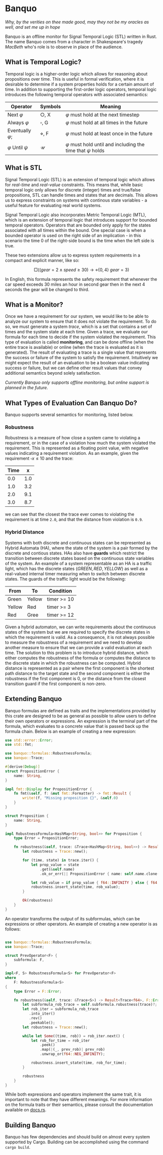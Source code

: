 # Banquo

_Why, by the verities on thee made good, may they not be my oracles as well,_
_and set me up in hope_

Banquo is an offline monitor for Signal Temporal Logic (STL) written in Rust.
The name Banquo comes from a character in Shakespeare's tragedy _MacBeth_ who's
role is to observe in place of the audience.

## What is Temporal Logic?

Temporal logic is a higher-order logic which allows for reasoning about
propositions over time. This is useful in formal verification, where it is
desirable to determine if a system properties holds for a certain amount of
time. In addition to supporting the first-order logic operators, temporal logic
introduces the following temporal operators with associated semantics:

| Operator               | Symbols        | Meaning                                                            |
| ---------------------- | -------------- | ------------------------------------------------------------------ |
| Next $\varphi$         | $\bigcirc$, X  | $\varphi$ must hold at the next timestep                           | 
| Always $\varphi$       | $\square$, G   | $\varphi$ must hold at all times in the future                     |
| Eventually $\varphi$;  | $\diamond$, F  | $\varphi$ must hold at least once in the future                    |
| $\varphi$ Until $\psi$ | $\mathcal{U}$  | $\varphi$ must hold until and including the time that $\psi$ holds |

## What is STL

Signal Temporal Logic (STL) is an extension of temporal logic which allows for
_real-time_ and _real-value_ constraints. This means that, while basic temporal
logic only allows for discrete (integer) times and true/false propositions, STL
can handle times and states that are decimals. This allows us to express
constraints on systems with continous state variables - a useful feature for
evaluating real world systems.

Signal Temporal Logic also incorporates Metric Temporal Logic (MTL), which is an
extension of temporal logic that introduces support for bounded temporal
operators. Operators that are bounded only apply for the states associated with
all times within the bound. One special case is when a bounded operator is used
on the right side of an implication - in this scenario the time 0 of the
right-side bound is the time when the left side is true.

These two extensions allow us to express system requirements in a compact and
explicit manner, like so: 

$$
\Box ((gear=2 \wedge speed \geq 30) \rightarrow \diamond\{0,4\}\ gear=3)
$$

In English, this formula represents the safety requirement that whenever the car
speed exceeds 30 miles an hour in second gear then in the next 4 seconds the
gear will be changed to third.

## What is a Monitor?

Once we have a requirement for our system, we would like to be able to analyze
our system to ensure that it does not violate the requirement. To do so, we must
generate a system _trace_, which is a set that contains a set of times and the
system state at each time. Given a trace, we evaluate our formula for each time
to decide if the system violated the requirement. This type of evaluation is
called __monitoring__, and can be done offline (when the entire trace is
available) or online (when the trace is evaluated as it is generated). The
result of evaluating a trace is a single value that represents the success or
failure of the system to satisfy the requirement. Intuitively we might expect
the result of an evaluation to be a boolean value indicating success or failure,
but we can define other result values that convey additional semantics beyond
solely satisfaction.

_Currently Banquo only supports offline monitoring, but online support is
planned in the future._

## What Types of Evaluation Can Banquo Do?

Banquo supports several semantics for monitoring, listed below. 

### Robustness

Robustness is a measure of how close a system came to violating a requirement,
or in the case of a violation how much the system violated the requirement. This
is represented as a floating point value, with negative values indicating a
requirement violation. As an example, given the requirement $\square x \leq 10$
and the trace:

| Time | x   |
| ---- | --- |
| 0.0  | 1.0 |
| 1.0  | 3.2 |
| 2.0  | 9.1 |
| 3.0  | 8.7 |

we can see that the closest the trace ever comes to violating the requirement is
at time `2.0`, and that the distance from violation is `0.9`.

### Hybrid Distance

Systems with both discrete and continuous states can be represented as Hybrid
Automata (HA), where the state of the system is a pair formed by the discrete
and contious states. HAs also have __guards__ which restrict the transition
between discrete states based on the continuous state variables of the system.
An example of a system representable as an HA is a traffic light, which has the
discrete states $\{GREEN, RED, YELLOW\}$ as well as a real-valued
internal timer measuring when to switch between discrete states. The guards of
the traffic light would be the following:

| From   | To     | Condition   |
| ------ | ------ | ----------- |
| Green  | Yellow | timer >= 10 |
| Yellow | Red    | timer >= 3  |
| Red    | Gree   | timer >= 12 |

Given a hybrid automaton, we can write requirements about the continuous states
of the system but we are required to specify the discrete states in which the
requirement is valid. As a consequence, it is not always possible to measure the
robustness of a requirement and we need to develop another measure to ensure
that we can provide a valid evaluation at each time. The solution to this
problem is to introduce hybrid distance, which either computes the robustness of
the formula or computes the distance to the discrete state in which the
robustness can be computed. Hybrid distance is represented as a pair where the
first component is the shortest path distance to the target state and the second
component is either the robustness if the first component is 0, or the distance
from the closest transition guard if the first component is non-zero.

## Extending Banquo

Banquo formulas are defined as traits and the implementations provided by this
crate are designed to be as general as possible to allow users to define their
own operators or expressions. An expression is the terminal part of the
formula, which evaluates to a concrete value that is passed back up the formula
chain. Below is an example of creating a new expression:

```rust
use std::error::Error;
use std::fmt;

use banquo::formulas::RobustnessFormula;
use banquo::Trace;

#[derive(Debug)]
struct PropositionError {
    name: String,
}

impl fmt::Display for PropositionError {
    fn fmt(&self, f: &mut fmt::Formatter) -> fmt::Result {
        write!(f, "Missing proposition {}", &self.0)
    }
}

struct Proposition {
    name: String,
}

impl RobustnessFormula<HashMap<String, bool>> for Proposition {
    type Error = PropositionError;

    fn robustness(&self, trace: &Trace<HashMap<String, bool>>) -> Result<Trace<f64>, Self::Error> {
        let robustness = Trace::new();

        for (time, state) in trace.iter() {
            let prop_value = state
                .get(&self.name)
                .ok_or_err(|| PropositionError { name: self.name.clone() })?;

            let rob_value = if prop_value { f64::INFINITY } else { f64::NEG_INFINITY };
            robustness.insert_state(time, rob_value);
        }

        Ok(robustness)
    }
}
```


An operator transforms the output of its subformulas, which can be expressions
or other operators. An example of creating a new operator is as follows:

```rust

use banquo::formulas::RobustnessFormula;
use banquo::Trace;

struct PrevOperator<F> {
    subformula: F,
}

impl<F, S> RobustnessFormula<S> for PrevOperator<F>
where
    F: RobustnessFormula<S>
{
    type Error = F::Error;

    fn robustness(&self, trace: &Trace<S>) -> Result<Trace<f64>, F::Error> {
        let subformula_rob_trace = self.subformula.robustness(trace)?;
        let rob_iter = subformula_rob_trace
           .into_iter()
           .rev()
           .peekable();
        let robustness = Trace::new();

        while let Some((time, rob)) = rob_iter.next() {
            let rob_for_time = rob_iter
                .peek()
                .map(|(_, prev_rob)| prev_rob)
                .unwrap_or(f64::NEG_INFINITY);

            robustness.insert_state(time, rob_for_time);
        }

        robustness
    }
}

```

While both expressions and operators implement the same trait, it is important
to note that they have different meanings. For more information on the
formula traits or their semantics, please consult the documentation available on
[docs.rs](https://docs.rs/banquo).

## Building Banquo

Banquo has few dependencies and should build on almost every system supported by
Cargo. Building can be accomplished using the command `cargo build`.
